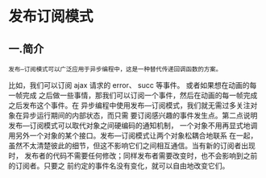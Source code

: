 # 发布订阅模式
## 一.简介
    发布—订阅模式可以广泛应用于异步编程中，这是一种替代传递回调函数的方案。
比如，我们可以订阅 ajax 请求的 error、 succ 等事件。 或者如果想在动画的每一帧完成
之后做一些事情，那我们可以订阅一个事件，然后在动画的每一帧完成之后发布这个事件。在
异步编程中使用发布—订阅模式，我们就无需过多关注对象在异步运行期间的内部状态，而只需
要订阅感兴趣的事件发生点。第二点说明发布—订阅模式可以取代对象之间硬编码的通知机制，
一个对象不用再显式地调用另外一个对象的某个接口。发布—订阅模式让两个对象松耦合地联系
在一起，虽然不太清楚彼此的细节，但这不影响它们之间相互通信。当有新的订阅者出现时，
发布者的代码不需要任何修改；同样发布者需要改变时，也不会影响到之前的订阅者。只要之
前约定的事件名没有变化，就可以自由地改变它们。